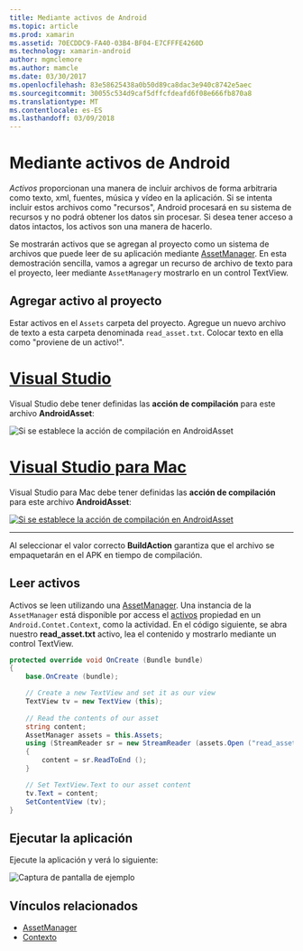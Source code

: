 ```yaml
---
title: Mediante activos de Android
ms.topic: article
ms.prod: xamarin
ms.assetid: 70ECDDC9-FA40-03B4-BF04-E7CFFFE4260D
ms.technology: xamarin-android
author: mgmclemore
ms.author: mamcle
ms.date: 03/30/2017
ms.openlocfilehash: 83e58625438a0b50d89ca8dac3e940c8742e5aec
ms.sourcegitcommit: 30055c534d9caf5dffcfdeafd6f08e666fb870a8
ms.translationtype: MT
ms.contentlocale: es-ES
ms.lasthandoff: 03/09/2018
---
```

# <a name="using-android-assets"></a>Mediante activos de Android

_Activos_ proporcionan una manera de incluir archivos de forma arbitraria como texto, xml, fuentes, música y vídeo en la aplicación. Si se intenta incluir estos archivos como "recursos", Android procesará en su sistema de recursos y no podrá obtener los datos sin procesar. Si desea tener acceso a datos intactos, los activos son una manera de hacerlo.

Se mostrarán activos que se agregan al proyecto como un sistema de archivos que puede leer de su aplicación mediante [AssetManager](https://developer.xamarin.com/api/type/Android.Content.Res.AssetManager/).
En esta demostración sencilla, vamos a agregar un recurso de archivo de texto para el proyecto, leer mediante `AssetManager`y mostrarlo en un control TextView.


## <a name="add-asset-to-project"></a>Agregar activo al proyecto

Estar activos en el `Assets` carpeta del proyecto. Agregue un nuevo archivo de texto a esta carpeta denominada `read_asset.txt`. Colocar texto en ella como "proviene de un activo!".

# <a name="visual-studiotabvswin"></a>[Visual Studio](#tab/vswin)

Visual Studio debe tener definidas las **acción de compilación** para este archivo **AndroidAsset**:

![Si se establece la acción de compilación en AndroidAsset](android-assets-images/asset-properties-vs.png) 

# <a name="visual-studio-for-mactabvsmac"></a>[Visual Studio para Mac](#tab/vsmac)

Visual Studio para Mac debe tener definidas las **acción de compilación** para este archivo **AndroidAsset**:

[![Si se establece la acción de compilación en AndroidAsset](android-assets-images/asset-properties-xs-sml.png)](android-assets-images/asset-properties-xs.png#lightbox)

-----

Al seleccionar el valor correcto **BuildAction** garantiza que el archivo se empaquetarán en el APK en tiempo de compilación.


## <a name="reading-assets"></a>Leer activos

Activos se leen utilizando una [AssetManager](https://developer.xamarin.com/api/type/Android.Content.Res.AssetManager/). Una instancia de la `AssetManager` está disponible por access el [activos](https://developer.xamarin.com/api/property/Android.Content.Context.Assets/) propiedad en un `Android.Contet.Context`, como la actividad.
En el código siguiente, se abra nuestro **read_asset.txt** activo, lea el contenido y mostrarlo mediante un control TextView.

```csharp
protected override void OnCreate (Bundle bundle)
{
    base.OnCreate (bundle);

    // Create a new TextView and set it as our view
    TextView tv = new TextView (this);
    
    // Read the contents of our asset
    string content;
    AssetManager assets = this.Assets;
    using (StreamReader sr = new StreamReader (assets.Open ("read_asset.txt")))
    {
        content = sr.ReadToEnd ();
    }

    // Set TextView.Text to our asset content
    tv.Text = content;
    SetContentView (tv);
}
```


## <a name="running-the-application"></a>Ejecutar la aplicación

Ejecute la aplicación y verá lo siguiente:

![Captura de pantalla de ejemplo](android-assets-images/screenshot.png)


## <a name="related-links"></a>Vínculos relacionados

- [AssetManager](https://developer.xamarin.com/api/type/Android.Content.Res.AssetManager/)
- [Contexto](https://developer.xamarin.com/api/type/Android.Content.Context/)
